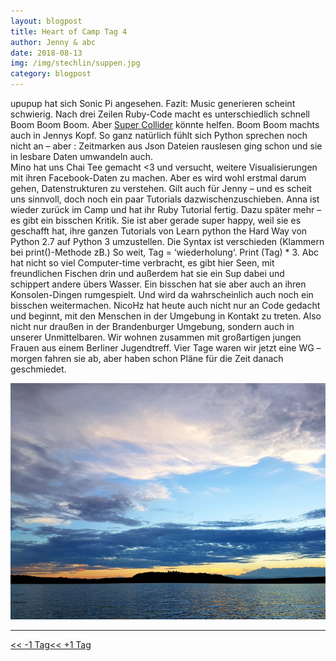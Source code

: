 ```yaml
---
layout: blogpost
title: Heart of Camp Tag 4
author: Jenny & abc
date: 2018-08-13
img: /img/stechlin/suppen.jpg
category: blogpost
---
```



upupup hat sich Sonic Pi angesehen. Fazit: Music generieren scheint schwierig. Nach drei Zeilen Ruby-Code macht es unterschiedlich schnell Boom Boom Boom. Aber [Super Collider](https://supercollider.github.io/) könnte helfen.
Boom Boom machts auch in Jennys Kopf. So ganz natürlich fühlt sich Python sprechen noch nicht an – aber : Zeitmarken aus Json Dateien rauslesen ging schon und sie in lesbare Daten umwandeln auch.  
Mino hat uns Chai Tee gemacht <3 und versucht, weitere Visualisierungen mit ihren Facebook-Daten zu machen. Aber es wird wohl erstmal darum gehen, Datenstrukturen zu verstehen. Gilt auch für Jenny – und es scheit uns sinnvoll, doch noch ein paar Tutorials dazwischenzuschieben. 
Anna ist wieder zurück im Camp und hat ihr Ruby Tutorial fertig. Dazu später mehr – es gibt ein bisschen Kritik. Sie ist aber gerade super happy, weil sie es geschafft hat, ihre ganzen Tutorials von Learn python the Hard Way von Python 2.7 auf Python 3 umzustellen. Die Syntax ist verschieden (Klammern bei print()-Methode zB.) So weit, Tag = ‘wiederholung‘. Print (Tag) * 3.
Abc hat nicht so viel Computer-time verbracht, es gibt hier Seen, mit freundlichen Fischen drin und außerdem hat sie ein Sup dabei und schippert andere übers Wasser. Ein bisschen hat sie aber auch an ihren Konsolen-Dingen rumgespielt. Und wird da wahrscheinlich auch noch ein bisschen weitermachen. 
NicoHz hat heute auch nicht nur an Code gedacht und beginnt, mit den Menschen in der Umgebung in Kontakt zu treten. Also nicht nur draußen in der Brandenburger Umgebung, sondern auch in unserer Unmittelbaren. Wir wohnen zusammen mit großartigen jungen Frauen aus einem Berliner  Jugendtreff. Vier Tage waren wir jetzt eine WG – morgen fahren sie ab, aber haben schon Pläne für die Zeit danach geschmiedet.

![](/img/stechlin/stechlinsee2.jpg)

***

[<< -1 Tag](/stechlin_12)[<< +1 Tag](/stechlin_14)
